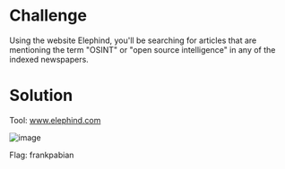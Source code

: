 # Challenge

Using the website Elephind, you'll be searching for articles that are mentioning the term "OSINT" or "open source intelligence" in any of the indexed newspapers.

# Solution

Tool: www.elephind.com

![image](https://user-images.githubusercontent.com/81070073/121297829-bf545200-c8a7-11eb-9a5a-17a4881273e6.png)

Flag: frankpabian
